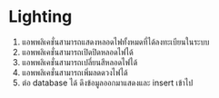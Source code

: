 # Lighting

1. แอพพลิเคชั่นสามารถแสดงหลอดไฟทั้งหมดที่ได้ลงทะเบียนในระบบ
2. แอพพลิเคชั่นสามารถเปิดปิดหลอดไฟได้
3. แอพพลิเคชั่นสามารถเปลี่ยนสีหลอดไฟได้
4. แอพพลิเคชั่นสามารถเพิ่มลดดวงไฟได้
5. ต่อ database ได้ ดึงข้อมูลออกมาแสดงและ insert เข้าไป
